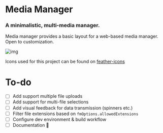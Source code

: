 # Media Manager
### A minimalistic, multi-media manager.

Media manager provides a basic layout for a web-based media manager. Open to customization.

![img](https://github.com/comphonia/mediamanager/blob/master/docs/p1.PNG?raw=true)

Icons used for this project can be found on [feather-icons](https://feathericons.com/)

# To-do
- [ ] Add support multiple file uploads
- [ ] Add support for multi-file selections
- [ ] Add visual feedback for data transmission (spinners etc.)
- [ ] Filter file extensions based on `fmOptions.allowedExtensions`
- [ ] Configure dev environment & build workflow
- [ ] Documentation 📝